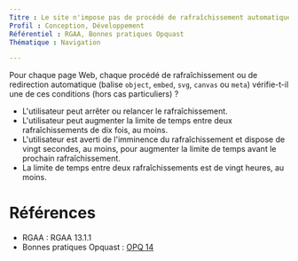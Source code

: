 ```yaml
---
Titre : Le site n'impose pas de procédé de rafraîchissement automatique non contrôlable par l'utilisateur.
Profil : Conception, Développement
Référentiel : RGAA, Bonnes pratiques Opquast
Thématique : Navigation

---
```

Pour chaque page Web, chaque procédé de rafraîchissement ou de redirection automatique (balise `object`, `embed`, `svg`, `canvas` ou `meta`) vérifie-t-il une de ces conditions (hors cas particuliers) ?

* L'utilisateur peut arrêter ou relancer le rafraîchissement.
* L'utilisateur peut augmenter la limite de temps entre deux rafraîchissements de dix fois, au moins.
* L'utilisateur est averti de l'imminence du rafraîchissement et dispose de vingt secondes, au moins, pour augmenter la limite de temps avant le prochain rafraîchissement.
* La limite de temps entre deux rafraîchissements est de vingt heures, au moins.

# Références

*   RGAA : RGAA 13.1.1
*   Bonnes pratiques Opquast : [OPQ 14](https://checklists.opquast.com/fr/qualiteweb/le-site-nimpose-pas-de-redirection-ou-de-rafraichissement-automatique-cote-client)
